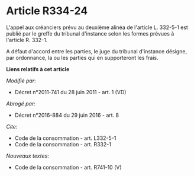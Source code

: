 # Article R334-24

L'appel aux créanciers prévu au deuxième alinéa de l'article L. 332-5-1 est publié par le greffe du tribunal d'instance selon
les formes prévues à l'article R. 332-1. 

A défaut d'accord entre les parties, le juge du tribunal d'instance désigne, par ordonnance, la ou les parties qui en
supporteront les frais.

**Liens relatifs à cet article**

_Modifié par_:

  - Décret n°2011-741 du 28 juin 2011 - art. 1 (VD)

_Abrogé par_:

  - Décret n°2016-884 du 29 juin 2016 - art. 8

_Cite_:

  - Code de la consommation - art. L332-5-1
  - Code de la consommation - art. R332-1

_Nouveaux textes_:

  - Code de la consommation - art. R741-10 (V)
